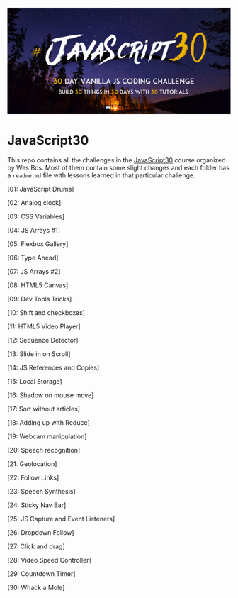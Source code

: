 ![JS30](/js30.png)
# JavaScript30

This repo contains all the challenges in the [JavaScript30](https://javascript30.com/) course organized by Wes Bos.
Most of them contain some slight changes and each folder has a `readme.md` file with lessons learned in that particular challenge.

[01: JavaScript Drums]

[02: Analog clock]

[03: CSS Variables]

[04: JS Arrays #1]

[05: Flexbox Gallery]

[06: Type Ahead]

[07: JS Arrays #2]

[08: HTML5 Canvas]

[09: Dev Tools Tricks]

[10: Shift and checkboxes]

[11: HTML5 Video Player]

[12: Sequence Detector]

[13: Slide in on Scroll]

[14: JS References and Copies]

[15: Local Storage]

[16: Shadow on mouse move]

[17: Sort without articles]

[18: Adding up with Reduce]

[19: Webcam manipulation]

[20: Speech recognition]

[21: Geolocation]

[22: Follow Links]

[23: Speech Synthesis]

[24: Sticky Nav Bar]

[25: JS Capture and Event Listeners]

[26: Dropdown Follow]

[27: Click and drag]

[28: Video Speed Controller]

[29: Countdown Timer]

[30: Whack a Mole]